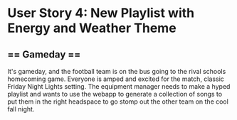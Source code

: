 # User Story 4: New Playlist with Energy and Weather Theme
## == Gameday ==
It's gameday, and the football team is on the bus going to the rival schools homecoming game. Everyone is amped and excited for the match, classic 
Friday Night Lights setting. The equipment manager needs to make a hyped playlist and wants to use the webapp to generate a collection of songs to put them in the right headspace to go stomp out the other team on the cool fall night.
